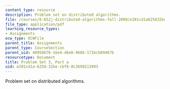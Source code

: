```yaml
---
content_type: resource
description: Problem set on distributed algorithms.
file: /courses/6-852j-distributed-algorithms-fall-2009/e201cd1a625832becbf68c3699213993_MIT6_852JF09_pset3a.pdf
file_type: application/pdf
learning_resource_types:
- Assignments
ocw_type: OCWFile
parent_title: Assignments
parent_type: CourseSection
parent_uid: 40959676-16e4-d6e0-960b-171bcb69467b
resourcetype: Document
title: Problem Set 3, Part a
uid: e201cd1a-6258-32be-cbf6-8c3699213993
---
```

Problem set on distributed algorithms.

